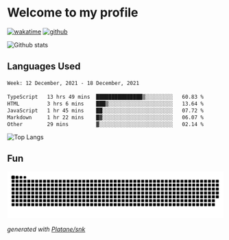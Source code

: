 # Welcome to my profile

[![wakatime](https://wakatime.com/badge/user/82c377cd-a54c-404c-b7df-177b313ca539.svg)](https://wakatime.com/@82c377cd-a54c-404c-b7df-177b313ca539)
[![github](https://img.shields.io/github/followers/xinthose?logo=github&style=plastic)](https://github.com/alanhamlett?tab=followers)

![Github stats](https://github-readme-stats.vercel.app/api?username=xinthose&show_icons=true&theme=radical&count_private=true)

## Languages Used

<!--START_SECTION:waka-->
```text
Week: 12 December, 2021 - 18 December, 2021

TypeScript   13 hrs 49 mins  ███████████████▒░░░░░░░░░   60.83 % 
HTML         3 hrs 6 mins    ███▒░░░░░░░░░░░░░░░░░░░░░   13.64 % 
JavaScript   1 hr 45 mins    ██░░░░░░░░░░░░░░░░░░░░░░░   07.72 % 
Markdown     1 hr 22 mins    █▓░░░░░░░░░░░░░░░░░░░░░░░   06.07 % 
Other        29 mins         ▓░░░░░░░░░░░░░░░░░░░░░░░░   02.14 % 
```
<!--END_SECTION:waka-->

![Top Langs](https://github-readme-stats.vercel.app/api/top-langs/?username=xinthose)

## Fun
![github contribution grid snake animation](https://raw.githubusercontent.com/xinthose/xinthose/output/github-contribution-grid-snake.svg)

_generated with [Platane/snk](https://github.com/Platane/snk)_
